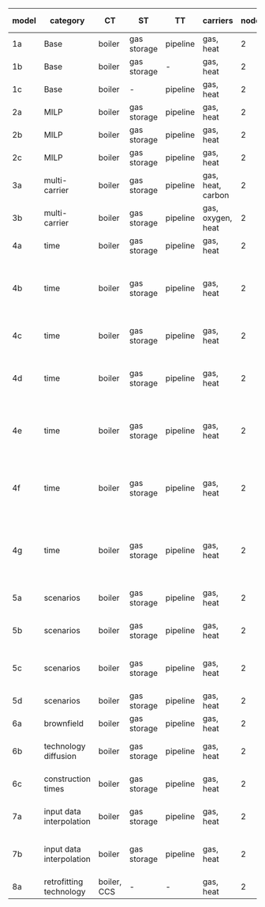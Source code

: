 | **model** | **category**             | **CT**      | **ST**       | **TT**   | **carriers**      | **nodes** | **intra-year** | **inter-year**      | **responsible** | **comment**                                             |
|-----------|--------------------------|-------------|--------------|----------|-------------------|-----------|----------------|---------------------|-----------------|---------------------------------------------------------|
| 1a        | Base                     | boiler      | gas storage  | pipeline | gas, heat         | 2         | 1 TS           | 1 year              | AG              |                                                         |
| 1b        | Base                     | boiler      | gas storage  | -        | gas, heat         | 2         | 1 TS           | 1 year              | LK              |                                                         |
| 1c        | Base                     | boiler      | -            | pipeline | gas, heat         | 2         | 1 TS           | 1 year              | LK              |                                                         |
| 2a        | MILP                     | boiler      | gas storage  | pipeline | gas, heat         | 2         | 1 TS           | 1 year              | AG              | PWA capex                                               |
| 2b        | MILP                     | boiler      | gas storage  | pipeline | gas, heat         | 2         | 1 TS           | 1 year              | JM              | min load                                                |
| 2c        | MILP                     | boiler      | gas storage  | pipeline | gas, heat         | 2         | 1 TS           | 1 year              | JM              | min capacity                                            |
| 3a        | multi-carrier            | boiler      | gas storage  | pipeline | gas, heat, carbon | 2         | 1 TS           | 1 year              | AG              | 2 output carriers                                       |
| 3b        | multi-carrier            | boiler      | gas storage  | pipeline | gas, oxygen, heat | 2         | 1 TS           | 1 year              | AG              | 2 input carriers                                        |
| 4a        | time                     | boiler      | gas storage  | pipeline | gas, heat         | 2         | full TS        | 1 year              | JM              |                                                         |
| 4b        | time                     | boiler      | gas storage  | pipeline | gas, heat         | 2         | full TS, agg.  | 1 year              | JM              | No values tested. TSA yields different values each run. |
| 4c        | time                     | boiler      | gas storage  | pipeline | gas, heat         | 2         | 1 TS           | 3 years, PF         | JM              |                                                         |
| 4d        | time                     | boiler      | gas storage  | pipeline | gas, heat         | 2         | 1 TS           | 3 years,  1 year MF | JM              |                                                         |
| 4e        | time                     | boiler      | gas storage  | pipeline | gas, heat         | 2         | 1 TS           | 3 years,  2 year MF | JM              |                                                         |
| 4f        | time                     | boiler      | gas storage  | pipeline | gas, heat         | 2         | full TS, agg   | 3 years, PF         | JM              | No values tested. TSA yields different values each run. |
| 4g        | time                     | boiler      | gas storage  | pipeline | gas, heat         | 2         | full TS, agg   | 3 years, 2 year MF  | JM              | No values tested. TSA yields different values each run. |
| 5a        | scenarios                | boiler      | gas storage  | pipeline | gas, heat         | 2         | 1 TS           | 1 year              | AG              | test general scenario behavior                          |
| 5b        | scenarios                | boiler      | gas storage  | pipeline | gas, heat         | 2         | 1 TS           | 1 year              | AG              | test scenario set expansion                             |
| 5c        | scenarios                | boiler      | gas storage  | pipeline | gas, heat         | 2         | 1 TS           | 1 year              | AG              | test scenarios for system and analysis                  |
| 5d        | scenarios                | boiler      | gas storage  | pipeline | gas, heat         | 2         | 1 TS           | 1 year              | AG              | test list expansion                                     |
| 6a        | brownfield               | boiler      | gas storage  | pipeline | gas, heat         | 2         | 1 TS           | 1 year              | JM              |                                                         |
| 6b        | technology diffusion     | boiler      | gas storage  | pipeline | gas, heat         | 2         | 1 TS           | 3 years, PF         | JM              |                                                         |
| 6c        | construction times       | boiler      | gas storage  | pipeline | gas, heat         | 2         | 1 TS           | 2 years, PF         | AG              |                                                         |
| 7a        | input data interpolation | boiler      | gas storage  | pipeline | gas, heat         | 2         | 1 TS           | 3 years, PF         | LK              | interpolation of yearly input data                      |
| 7b        | input data interpolation | boiler      | gas storage  | pipeline | gas, heat         | 2         | 1 TS           | 3 years, PF         | LK              | skip interpolation of yearly input data                 |
| 8a        | retrofitting technology  | boiler, CCS | -            | -        | gas, heat         | 2         | 1 TS           | 1 year              | AG              |                                                         |